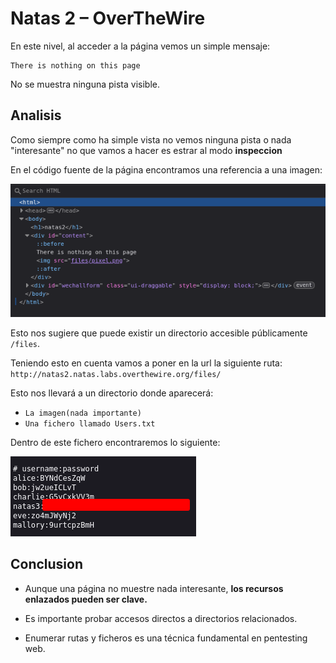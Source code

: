 # Natas 2 – OverTheWire

En este nivel, al acceder a la página vemos un simple mensaje:

```url
There is nothing on this page
```

No se muestra ninguna pista visible.

## Analisis

Como siempre como ha simple vista no vemos ninguna pista o nada "interesante" no que vamos a hacer es estrar al modo **inspeccion**

En el código fuente de la página encontramos una referencia a una imagen:

![Codigo-Imagen](Assets/Natas2/CodigoImagen.png)

Esto nos sugiere que puede existir un directorio accesible públicamente `/files`.

Teniendo esto en cuenta vamos a poner en la url la siguiente ruta:
`http://natas2.natas.labs.overthewire.org/files/`

Esto nos llevará a un directorio donde aparecerá:

- `La imagen(nada importante)`
- `Una fichero llamado Users.txt`

Dentro de este fichero encontraremos lo siguiente:

![Users](Assets/Natas2/Users.png)

## Conclusion

- Aunque una página no muestre nada interesante, **los recursos enlazados pueden ser clave.**

- Es importante probar accesos directos a directorios relacionados.

- Enumerar rutas y ficheros es una técnica fundamental en pentesting web.
